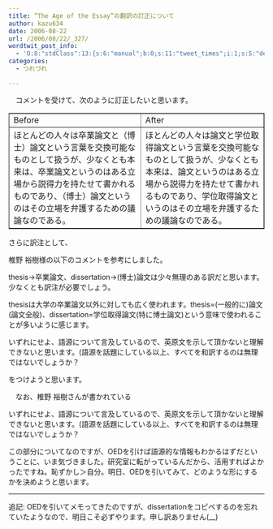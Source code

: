 ```yaml
---
title: ”The Age of the Essay”の翻訳の訂正について
author: kazu634
date: 2006-08-22
url: /2006/08/22/_327/
wordtwit_post_info:
  - 'O:8:"stdClass":13:{s:6:"manual";b:0;s:11:"tweet_times";i:1;s:5:"delay";i:0;s:7:"enabled";i:1;s:10:"separation";s:2:"60";s:7:"version";s:3:"3.7";s:14:"tweet_template";b:0;s:6:"status";i:2;s:6:"result";a:0:{}s:13:"tweet_counter";i:2;s:13:"tweet_log_ids";a:1:{i:0;i:2505;}s:9:"hash_tags";a:0:{}s:8:"accounts";a:1:{i:0;s:7:"kazu634";}}'
categories:
  - つれづれ

---
```

<div class="section">
<p>
    　コメントを受けて、次のように訂正したいと思います。
</p>
  
<table cellspacing="0" cellpadding="2" border="1">
<tr valign="top">
<td>
        Before
</td>
      
<td>
        After
</td>
</tr>
    
<tr valign="top">
<td>
        ほとんどの人々は卒業論文と（博士）論文という言葉を交換可能なものとして扱うが、少なくとも本来は、卒業論文というのはある立場から説得力を持たせて書かれるものであり、（博士）論文というのはその立場を弁護するための議論なのである。
</td>
      
<td>
        ほとんどの人々は論文と学位取得論文という言葉を交換可能なものとして扱うが、少なくとも本来は、論文というのはある立場から説得力を持たせて書かれるものであり、学位取得論文というのはその立場を弁護するための議論なのである。
</td>
</tr>
</table>
  
<p>
    さらに訳注として、
</p>
  
<p>
<blockquote>
</blockquote>
    
<p>
      椎野 裕樹様の以下のコメントを参考にしました。
</p>
    
<p>
<blockquote>
</blockquote>
      
<p>
        thesis→卒業論文、dissertation→(博士)論文は少々無理のある訳だと思います。少なくとも訳注が必要でしょう。
</p>
      
<p>
        thesisは大学の卒業論文以外に対しても広く使われます。thesis=(一般的に)論文(論文全般)、dissertation=学位取得論文(特に博士論文)という意味で使われることが多いように感じます。
</p>
      
<p>
        いずれにせよ、語源について言及しているので、英原文を示して頂かないと理解できないと思います。(語源を話題にしている以上、すべてを和訳するのは無理ではないでしょうか？
</p>
</p>
    
<p>
      をつけようと思います。
</p>
</p>
  
<p>
    　なお、椎野 裕樹さんが書かれている
</p>
  
<p>
<blockquote>
</blockquote>
    
<p>
      いずれにせよ、語源について言及しているので、英原文を示して頂かないと理解できないと思います。(語源を話題にしている以上、すべてを和訳するのは無理ではないでしょうか？
</p>
</p>
  
<p>
    この部分についてなのですが、OEDを引けば語源的な情報もわかるはずだということに、いま気づきました。研究室に転がっているんだから、活用すればよかったですね。恥ずかし＞自分。明日、OEDを引いてみて、どのような形にするかを決めようと思います。
</p>
  
<hr />
  
<p>
    追記: OEDを引いてメモってきたのですが、dissertationをコピペするのを忘れていたようなので、明日こそ必ずやります。申し訳ありません(__)
</p>
</div>